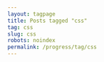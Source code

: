 ```yaml
---
layout: tagpage
title: Posts tagged "css"
tag: css
slug: css
robots: noindex
permalink: /progress/tag/css
---
```

